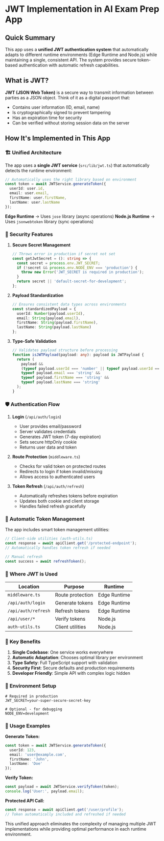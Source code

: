 # JWT Implementation in AI Exam Prep App

## Quick Summary

This app uses a **unified JWT authentication system** that automatically adapts to different runtime environments (Edge Runtime and Node.js) while maintaining a single, consistent API. The system provides secure token-based authentication with automatic refresh capabilities.

## What is JWT?

**JWT (JSON Web Token)** is a secure way to transmit information between parties as a JSON object. Think of it as a digital passport that:
- Contains user information (ID, email, name)
- Is cryptographically signed to prevent tampering
- Has an expiration time for security
- Can be verified without storing session data on the server

## How It's Implemented in This App

### 🏗️ **Unified Architecture**

The app uses a **single JWT service** (`src/lib/jwt.ts`) that automatically detects the runtime environment:

```typescript
// Automatically uses the right library based on environment
const token = await JWTService.generateToken({
  userId: user.id,
  email: user.email,
  firstName: user.firstName,
  lastName: user.lastName
});
```

**Edge Runtime** → Uses `jose` library (async operations)
**Node.js Runtime** → Uses `jsonwebtoken` library (sync operations)

### 🔐 **Security Features**

1. **Secure Secret Management**
   ```typescript
   // Throws error in production if secret not set
   const getJwtSecret = (): string => {
     const secret = process.env.JWT_SECRET;
     if (!secret && process.env.NODE_ENV === 'production') {
       throw new Error('JWT_SECRET is required in production');
     }
     return secret || 'default-secret-for-development';
   };
   ```

2. **Payload Standardization**
   ```typescript
   // Ensures consistent data types across environments
   const standardizedPayload = {
     userId: Number(payload.userId),
     email: String(payload.email),
     firstName: String(payload.firstName),
     lastName: String(payload.lastName)
   };
   ```

3. **Type-Safe Validation**
   ```typescript
   // Validates payload structure before processing
   function isJWTPayload(payload: any): payload is JWTPayload {
     return (
       payload &&
       (typeof payload.userId === 'number' || typeof payload.userId === 'string') &&
       typeof payload.email === 'string' &&
       typeof payload.firstName === 'string' &&
       typeof payload.lastName === 'string'
     );
   }
   ```

### 🛡️ **Authentication Flow**

1. **Login** (`/api/auth/login`)
   - User provides email/password
   - Server validates credentials
   - Generates JWT token (7-day expiration)
   - Sets secure httpOnly cookie
   - Returns user data and token

2. **Route Protection** (`middleware.ts`)
   - Checks for valid token on protected routes
   - Redirects to login if token invalid/missing
   - Allows access to authenticated users

3. **Token Refresh** (`/api/auth/refresh`)
   - Automatically refreshes tokens before expiration
   - Updates both cookie and client storage
   - Handles failed refresh gracefully

### 🔄 **Automatic Token Management**

The app includes smart token management utilities:

```typescript
// Client-side utilities (auth-utils.ts)
const response = await apiClient.get('/protected-endpoint');
// Automatically handles token refresh if needed

// Manual refresh
const success = await refreshToken();
```

### 📍 **Where JWT is Used**

| Location | Purpose | Runtime |
|----------|---------|---------|
| `middleware.ts` | Route protection | Edge Runtime |
| `/api/auth/login` | Generate tokens | Edge Runtime |
| `/api/auth/refresh` | Refresh tokens | Edge Runtime |
| `/api/user/*` | Verify tokens | Node.js |
| `auth-utils.ts` | Client utilities | Node.js |

### 🚀 **Key Benefits**

1. **Single Codebase**: One service works everywhere
2. **Automatic Adaptation**: Chooses optimal library per environment
3. **Type Safety**: Full TypeScript support with validation
4. **Security First**: Secure defaults and production requirements
5. **Developer Friendly**: Simple API with complex logic hidden

### 🔧 **Environment Setup**

```env
# Required in production
JWT_SECRET=your-super-secure-secret-key

# Optional - for debugging
NODE_ENV=development
```

### 📝 **Usage Examples**

**Generate Token:**
```typescript
const token = await JWTService.generateToken({
  userId: 123,
  email: 'user@example.com',
  firstName: 'John',
  lastName: 'Doe'
});
```

**Verify Token:**
```typescript
const payload = await JWTService.verifyToken(token);
console.log('User:', payload.email);
```

**Protected API Call:**
```typescript
const response = await apiClient.get('/user/profile');
// Token automatically included and refreshed if needed
```

This unified approach eliminates the complexity of managing multiple JWT implementations while providing optimal performance in each runtime environment.
